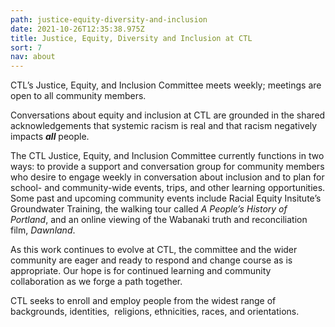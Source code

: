 ```yaml
---
path: justice-equity-diversity-and-inclusion
date: 2021-10-26T12:35:38.975Z
title: Justice, Equity, Diversity and Inclusion at CTL
sort: 7
nav: about
---
```

CTL’s Justice, Equity, and Inclusion Committee meets weekly; meetings are open to all community members. 

Conversations about equity and inclusion at CTL are grounded in the shared acknowledgements that systemic racism is real and that racism negatively impacts ***all*** people. 

The CTL Justice, Equity, and Inclusion Committee currently functions in two ways: to provide a support and conversation group for community members who desire to engage weekly in conversation about inclusion and to plan for school- and community-wide events, trips, and other learning opportunities. Some past and upcoming community events include Racial Equity Insitute’s Groundwater Training, the walking tour called *A People’s History of Portland*, and an online viewing of the Wabanaki truth and reconciliation film, *Dawnland*. 

As this work continues to evolve at CTL, the committee and the wider community are eager and ready to respond and change course as is appropriate. Our hope is for continued learning and community collaboration as we forge a path together. 

CTL seeks to enroll and employ people from the widest range of backgrounds, identities,  religions, ethnicities, races, and orientations.